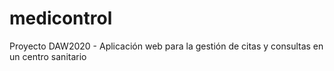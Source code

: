 # medicontrol
 Proyecto DAW2020 - Aplicación web para la gestión de citas y consultas en un centro sanitario
